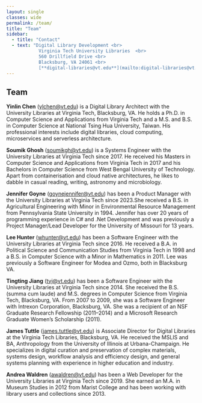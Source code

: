 ```yaml
---
layout: single
classes: wide
permalink: /team/
title: "Team"
sidebar:
  - title: "Contact"
  - text: "Digital Library Development <br>
            Virginia Tech University Libraries  <br>
            560 Drillfield Drive <br> 
            Blacksburg, VA 24061 <br>  
            [**digital-libraries@vt.edu**](mailto:digital-libraries@vt.edu)"
---
```

## Team

**Yinlin Chen** (<ylchen@vt.edu>) is a Digital Library Architect with the University Libraries at Virginia Tech, Blacksburg, VA. He holds a Ph.D. in Computer Science and Applications from Virginia Tech and a M.S. and B.S. in Computer Science at National Tsing Hua University, Taiwan. His professional interests include digital libraries, cloud computing, microservices and serverless architecture.

**Soumik Ghosh** (<soumikgh@vt.edu>) is a Systems Engineer with the University Libraries at Virginia Tech since 2017. He received his Masters in Computer Science and Applications from Virginia Tech in 2017 and his Bachelors in Computer Science from West Bengal University of Technology. Apart from containerisation and cloud native architectures, he likes to dabble in casual reading, writing, astronomy and microbiology.

**Jennifer Goyne** (<goynejennifer@vt.edu>) has been a Product Manager with the University Libraries at Virginia Tech since 2023.She received a B.S. in Agricultural Engineering with Minor in Environmental Resource Management from Pennsylvania State University in 1994. Jennifer has over 20 years of programming experience in C# and .Net Development and was previously a Project Manager/Lead Developer for the University of Missouri for 13 years.

**Lee Hunter** (<whunter@vt.edu>) has been a Software Engineer with the University Libraries at Virginia Tech since 2016. He received a B.A. in Political Science and Communication Studies from Virginia Tech in 1998 and a B.S. in Computer Science with a Minor in Mathematics in 2011. Lee was previously a Software Engineer for Modea and Ozmo, both in Blacksburg VA.

**Tingting Jiang** (<tvj@vt.edu>) has been a Software Engineer with the University Libraries at Virginia Tech since 2014. She received the B.S. (summa cum laude) and M.S. degrees in Computer Science from Virginia Tech, Blacksburg, VA. From 2007 to 2009, she was a Software Engineer with Intrexon Corporation, Blacksburg, VA. She was a recipient of an NSF Graduate Research Fellowship (2011–2014) and a Microsoft Research Graduate Women’s Scholarship (2011).

**James Tuttle** (<james.tuttle@vt.edu>) is Associate Director for Digital Libraries at the Virginia Tech Libraries, Blacksburg, VA. He received the MSLIS and BA, Anthropology from the University of Illinois at Urbana-Champaign. He specializes in digital curation and preservation of complex materials, systems design, workflow analysis and efficiency design, and general systems planning with experience in higher education and industry.

**Andrea Waldren** (<awaldren@vt.edu>) has been a Web Developer for the University Libraries at Virginia Tech since 2019. She earned an M.A. in Museum Studies in 2012 from Marist College and has been working with library users and collections since 2013.
